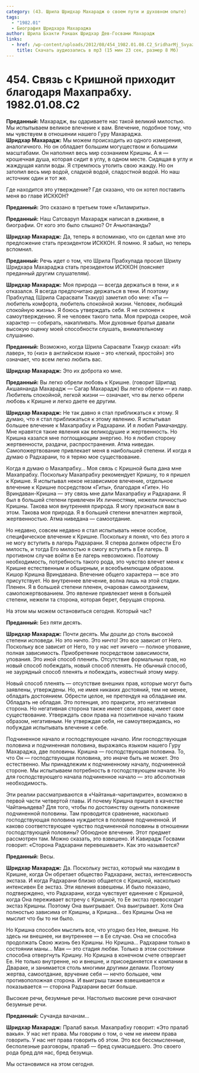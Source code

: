```yaml
---
category: (43. Шрила Шридхар Махарадж о своем пути и духовном опыте)
tags:
  - "1982.01"
  - Биография Шридхара Махараджа
author: Шрила Бхакти Ракшак Шридхар Дев-Госвами Махарадж
links:
  - href: /wp-content/uploads/2012/08/454_1982.01.08.C2_SridharMj_Svyaz_s_Krishnoy_prihodit_blagodarya_Mahaprabhu.mp3
    title: Скачать аудиозапись в mp3 (15 мин 23 сек, размер 8 Мб)
---
```


# 454. Связь с Кришной приходит благодаря Махапрабху. 1982.01.08.C2

**Преданный:** Махарадж, вы одариваете нас такой великий милостью. Мы испытываем великое влечение к вам. Влечение, подобное тому, что мы чувствуем в отношении нашего Гуру Махараджа.\
**Шридхар Махарадж:** Мы можем происходить из одного измерения, аналогичного. Но он обладает большим могуществом и большими масштабами. Он наполнил весь мир сознанием Кришны. А я — крошечная душа, которая сидит в углу, в одном месте. Сидящая в углу и жаждущая капли воды. Я стремлюсь утолить свою жажду. Но он затопил весь мир водой, сладкой водой, сладостной водой. Но наш источник один и тот же.

Где находится это утверждение? Где сказано, что он хотел поставить меня во главе ИСККОН?

**Преданный:** Это сказано в третьем томе «Лиламриты».

**Преданный:** Наш Сатсваруп Махарадж написал в дживине, в биографии. От кого это было слышно? От Ачьютананды?

**Шридхар Махарадж:** Да, теперь я вспоминаю, что он сделал мне это предложение стать президентом ИСККОН. Я помню. Я забыл, но теперь вспомнил.

**Преданный:** Речь идет о том, что Шрила Прабхупада просил Шрилу Шридхара Махараджа стать президентом ИСККОН (поясняет преданный другим слушателям).

**Шридхар Махарадж:** Моя природа — всегда держаться в тени, и я отказался. Я всегда предпочитаю держаться в тени. И поэтому Прабхупад (Шрила Сарасвати Тхакур) заметил обо мне: «Ты — любитель комфорта, любитель спокойной жизни. Человек, любящий спокойную жизнь». Я боюсь утверждать себя. Я не склонен к самоутверждению. Я не человек такого типа. Моя природа скорее, мой характер — собирать, накапливать. Мои духовные братья давали высокую оценку моей способности слушать, внимательному слушанию.

**Преданный:** Возможно, когда Шрила Сарасвати Тхакур сказал: «Из лавер», то («из» в английском языке – это «легкий, простой») это означает, что всем легко любить вас.

**Шридхар Махарадж:** Это их доброта ко мне.

**Преданный:** Вы легко обрели любовь к Кришне. (говорит Шрипад Акшаянанда Махарадж — Сагар Махарадж) Вы легко обрели — из лавр. Любитель спокойной, легкой жизни — означает, что вы легко обрели любовь к Кришне и легко даете ее другим.

**Шридхар Махарадж:** Не так давно я стал приближаться к этому. Я думаю, что я стал приближаться к этому явлению. Я испытывал большее влечение к Махапрабху и Радхарани. И я любил Рамачандру. Мне нравятся такие явления как великодушие и жертвенность. Но Кришна казался мне поглощающим энергию. Но я любил сторону жертвенности, раздачи, распространения. Атма ниведан. Самопожертвование привлекает меня в наибольшей степени. И когда я думаю о Радхарани, то я теряю мое существование.

Когда я думаю о Махапрабху… Моя связь с Кришной была дана мне Махапрабху. Поскольку Махапрабху рекомендует Кришну, то я пришел к Кришне. Я испытывал некое независимое влечение, отдельное влечение к Кришне посредством «Гиты», благодаря «Гите». Но Вриндаван-Кришна — эту связь мне дали Махапрабху и Радхарани. Я был в большей степени привлечен Их личностями, нежели личностью Кришны. Такова моя внутренняя природа. Я могу признаться вам в этом. Такова моя природа. Я в большей степени впечатлен жертвой, жертвенностью. Атма ниведана — самоотдание.

Но недавно, совсем недавно я стал испытывать некое особое, специфическое влечение к Кришне. Поскольку я понял, что без этого я не могу вступить в лагерь Радхарани. Я сперва должен обрести Его милость, и тогда Его милостью я смогу вступить в Ее лагерь. В противном случае войти в Ее лагерь невозможно. Поэтому необходимость, потребность такого рода, это чувство влечет меня к Кришне естественным и обширным, и всеобъемлющим образом. Кишор Кришна Вриндавана. Влечение общего характера — все это присутствует. Но внутреннее влечение, волна лишь на этой стадии. Пленен. Я в большей степени пленен, очарован самоотданием, самопожертвованием. Это явление привлекает меня в большей степени, нежели та сторона, которая берет, берущая сторона.

На этом мы можем остановиться сегодня. Который час?

**Преданный:** Без пяти десять.

**Шридхар Махарадж:** Почти десять. Мы дошли до столь высокой степени исповеди. Но это ничто. Это ничто! Это все зависит от Него. Поскольку все зависит от Него, то у нас нет ничего — полное упование, полная зависимость. Приобретение посредством зависимости, упования. Это иной способ пленить. Отсутствие формальных прав, но новый способ побеждать, новый способ пленять. Не обычный способ, не заурядный способ пленять и побеждать, известный этому миру.

Новый способ пленять — отсутствие внешних прав, которые могут быть заявлены, утверждены. Но, не имея никаких достояний, тем не менее, обладать достоянием. Обрести целое, не претендуя на обладание им. Обладать не обладая. Это потенция, это пракрити, это негативная сторона. Но негативная сторона также имеет свои права, имеет свое существование. Утверждать свои права на позитивное начало таким образом, негативным. Не утверждая себя, не самоутверждаясь, но побуждая испытывать влечение к себе.

Подчиненное начало и господствующее начало. Или господствующая половина и подчиненная половина, выражаясь языком нашего Гуру Махараджа, две половины. Кришна — господствующая половина. То, что Он — господствующая половина, это иначе быть не может. Это естественно. Мы принадлежим к подчиненному началу, подчиненной стороне. Мы испытываем потребность в господствующем начале. Но для господствующего начала подчиненное начало — это абсолютная необходимость.

Эти реалии рассматриваются в «Чайтанья-чаритамрите», возможно в первой части четвертой главы. И почему Кришна пришел в качестве Чайтаньядева? Для того, чтобы по достоинству оценить положение подчиненной половины. Там проводится сравнение, насколько господствующая половина нуждается в половине подчиненной. И каково соответствующее чувство подчиненной половины в отношении господствующей половины? Обоюдное влечение. Этот предмет рассмотрен там. Можно сказать, это взвешено. И Кавирадж Госвами говорит: «Сторона Радхарани перевешивает». Как это называется?

**Преданный:** Весы.

**Шридхар Махарадж:** Да. Поскольку экстаз, который мы находим в Кришне, когда Он обретает общество Радхарани, экстаз, интенсивность экстаза. И когда Радхарани близко общается с Кришной, насколько интенсивен Ее экстаз. Эти явления взвешены. И было показано, подтверждено, что Радхарани, когда чувствует единение с Кришной, когда Она переживает встречу с Кришной, то Ее экстаз превосходит экстаз Кришны. Поэтому Она выигрывает. Она выигрывает. Хотя Она полностью зависима от Кришны, а Кришна… без Кришны Она не мыслит что бы то ни было.

Но Кришна способен мыслить все, что угодно без Нее, внешне. Но здесь ни внешнее, ни внутреннее — в Ее случае. Она не способна продолжать Свою жизнь без Кришны. Но Кришна… Радхарани только в состоянии маны… Ман — это стадия любви. Только в этом состоянии способна отвергнуть Кришну. Но Кришна в конечном счете отвергает Ее. Не только внутренне, но и внешне, и присоединяется к компании в Двараке, и занимается столь многими другими делами. Поэтому жертва, самоотдание, вручение себя — нечто большее, чем противоположная сторона. И выигрыш также взвешивается и показывается — сторона Радхарани весит больше.

Высокие речи, безумные речи. Настолько высокие речи означают безумные речи.

**Преданный:** Сучанда вачанам…

**Шридхар Махарадж:** Пралаб вакья. Махапрабху говорит: «Это пралаб вакья». У нас нет права. Мы говорим о том, о чем не имеем права говорить. У нас нет права говорить об этом. Это все бессмысленные, бесполезные разговоры, пралаб — бред сумасшедшего. Это своего рода бред для нас, бред безумца.

Мы остановимся на этом сегодня.

